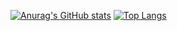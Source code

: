 
[![Anurag's GitHub stats](https://github-readme-stats.vercel.app/api?username=ynfeng&theme=nightowl)](https://github.com/anuraghazra/github-readme-stats)
[![Top Langs](https://github-readme-stats.vercel.app/api/top-langs/?username=ynfeng&langs_count=8&theme=nightowl)](https://github.com/anuraghazra/github-readme-stats)
